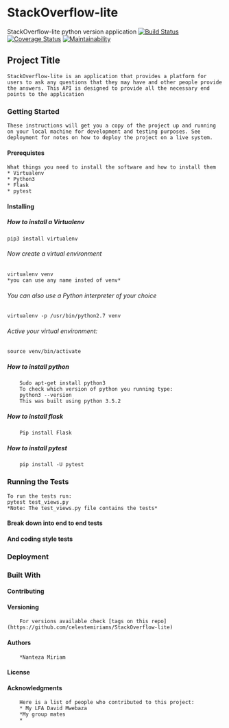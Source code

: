 # StackOverflow-lite
StackOverflow-lite python version application
[![Build Status](https://travis-ci.org/celestemiriams/StackOverflow-lite.svg?branch=questions)](https://travis-ci.org/celestemiriams/StackOverflow-lite)
[![Coverage Status](https://coveralls.io/repos/github/celestemiriams/StackOverflow-lite/badge.svg?branch=questions)](https://coveralls.io/github/celestemiriams/StackOverflow-lite?branch=questions)
[![Maintainability](https://api.codeclimate.com/v1/badges/a99a88d28ad37a79dbf6/maintainability)](https://codeclimate.com/github/codeclimate/codeclimate/maintainability)

##   Project Title
    StackOverflow-lite is an application that provides a platform for users to ask any questions that they may have and other people provide the answers. This API is designed to provide all the necessary end points to the application

###  Getting Started
    These instructions will get you a copy of the project up and running on your local machine for development and testing purposes. See deployment for notes on how to deploy the project on a live system.

#### Prerequistes
    What things you need to install the software and how to install them
    * Virtualenv
    * Python3
    * Flask
    * pytest


#### Installing

#####  How to install a Virtualenv
    pip3 install virtualenv 
###### Now create a virtual environment
    virtualenv venv 
    *you can use any name insted of venv*

###### You can also use a Python interpreter of your choice
    virtualenv -p /usr/bin/python2.7 venv
###### Active your virtual environment:
    source venv/bin/activate

#####  How to install python 
        Sudo apt-get install python3
        To check which version of python you running type:
        python3 --version
        This was built using python 3.5.2

#####   How to install flask
        Pip install Flask

#####   How to install pytest
        pip install -U pytest


###  Running the Tests
    To run the tests run:
    pytest test_views.py
    *Note: The test_views.py file contains the tests* 

#### Break down into end to end tests

#### And coding style tests

###   Deployment

###  Built With

####  Contributing

####  Versioning
        For versions available check [tags on this repo](https://github.com/celestemiriams/StackOverflow-lite)

####   Authors
        *Nanteza Miriam
####   License

####   Acknowledgments
        Here is a list of people who contributed to this project:
        * My LFA David Mwebaza
        *My group mates 
        *


